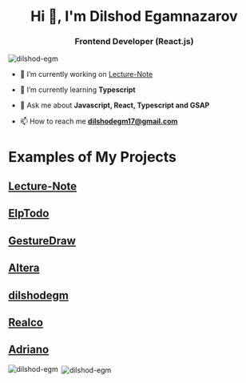 <h1 align="center">Hi 👋, I'm Dilshod Egamnazarov</h1>
<h3 align="center">Frontend Developer (React.js)</h3>

<p align="left"> <img src="https://komarev.com/ghpvc/?username=dilshod-egm&label=Profile%20views&color=0e75b6&style=flat" alt="dilshod-egm" /> </p>

- 🔭 I’m currently working on [Lecture-Note](https://github.com/dilshod-egm/lecture-note)

- 🌱 I’m currently learning **Typescript**

- 💬 Ask me about **Javascript, React, Typescript and GSAP**

- 📫 How to reach me **dilshodegm17@gmail.com**

# Examples of My Projects 
## [Lecture-Note](https://github.com/dilshod-egm/lecture-note)
## [ElpTodo](https://github.com/dilshod-egm/elptodo)
## [GestureDraw](https://github.com/dilshod-egm/gesturedraw)
## [Altera](https://dilshod-egm.github.io/altera/)
## [dilshodegm](https://github.com/dilshod-egm/dilshodegm)
## [Realco](https://dilshod-egm.github.io/Realco/)
## [Adriano](https://adriano.on.fleek.co/home.html)

<p><img align="left" src="https://github-readme-stats.vercel.app/api/top-langs?username=dilshod-egm&show_icons=true&locale=en&layout=compact" alt="dilshod-egm" /></p>

<p>&nbsp;<img align="center" src="https://github-readme-stats.vercel.app/api?username=dilshod-egm&show_icons=true&locale=en" alt="dilshod-egm" /></p>
